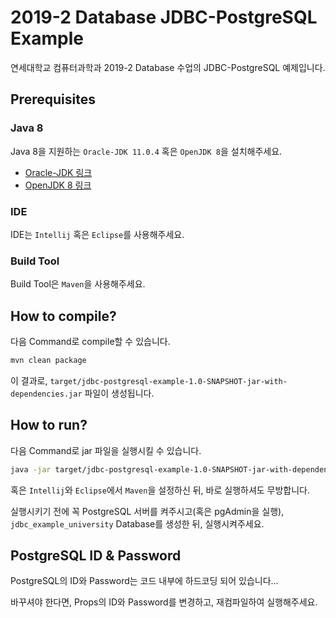 # 2019-2 Database JDBC-PostgreSQL Example
연세대학교 컴퓨터과학과 2019-2 Database 수업의 JDBC-PostgreSQL 예제입니다.

## Prerequisites
### Java 8
Java 8을 지원하는 `Oracle-JDK 11.0.4` 혹은 `OpenJDK 8`을 설치해주세요.

* [Oracle-JDK 링크](https://www.oracle.com/technetwork/java/javase/downloads/index.html)
* [OpenJDK 8 링크](https://openjdk.java.net/install/)

### IDE
IDE는 `Intellij` 혹은 `Eclipse`를 사용해주세요.

### Build Tool
Build Tool은 `Maven`을 사용해주세요.

## How to compile?
다음 Command로 compile할 수 있습니다.

```bash
mvn clean package
```

이 결과로, `target/jdbc-postgresql-example-1.0-SNAPSHOT-jar-with-dependencies.jar` 파일이 생성됩니다.

## How to run?
다음 Command로 jar 파일을 실행시킬 수 있습니다.

```bash
java -jar target/jdbc-postgresql-example-1.0-SNAPSHOT-jar-with-dependencies.jar
```

혹은 `Intellij`와 `Eclipse`에서 `Maven`을 설정하신 뒤, 바로 실행하셔도 무방합니다.

실행시키기 전에 꼭 PostgreSQL 서버를 켜주시고(혹은 pgAdmin을 실행), `jdbc_example_university` Database를 생성한 뒤, 실행시켜주세요.

## PostgreSQL ID & Password
PostgreSQL의 ID와 Password는 코드 내부에 하드코딩 되어 있습니다...

바꾸셔야 한다면, Props의 ID와 Password를 변경하고, 재컴파일하여 실행해주세요.
